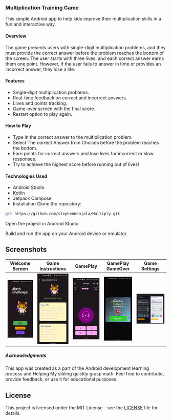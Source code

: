 ### Multiplication Training Game

This simple Android app to help kids improve their multiplication skills in a fun and interactive
way.

#### Overview

The game presents users with single-digit multiplication problems, and they must provide the correct
answer before the problem reaches the bottom of the screen. The user starts with three lives, and
each correct answer earns them one point. However, if the user fails to answer in time or provides
an incorrect answer, they lose a life.

#### Features

* Single-digit multiplication problems.
* Real-time feedback on correct and incorrect answers.
* Lives and points tracking.
* Game-over screen with the final score.
* Restart option to play again.

#### How to Play

* Type in the correct answer to the multiplication problem.
* Select The correct Answer from Choices before the problem reaches the bottom.
* Earn points for correct answers and lose lives for incorrect or slow responses.
* Try to achieve the highest score before running out of lives!

#### Technologies Used

* Android Studio
* Kotlin
* Jetpack Compose
* Installation
  Clone the repository:

```bash
git https://github.com/stephenWanjala/Multiply.git
```

<p>Open the project in Android Studio.</p>

Build and run the app on your Android device or emulator.

## Screenshots

| Welcome Screen                      | Game Instructions                            | GamePlay                        | GamePlay   GameOver                  | Game Settings                  |
|-------------------------------------|----------------------------------------------|---------------------------------|--------------------------------------|--------------------------------|
| ![welcome Screen](docs/welcome.gif) | ![Game Instructions ](docs/instructions.gif) | ![gameplay ](docs/gameplay.gif) | ![GameOver](docs/samplegameover.gif) | ![Settings](docs/settings.png) |

##### Acknowledgments

This app was created as a part of the Android development learning process and Helping My sibling
quickly grasp math. Feel free to contribute, provide feedback, or use it for educational purposes.

## License

This project is licensed under the MIT License - see the [LICENSE](LICENSE) file for details.